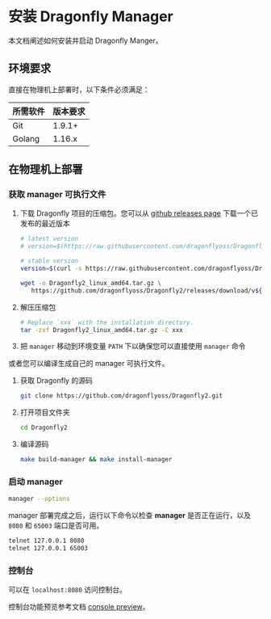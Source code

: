 # 安装 Dragonfly Manager

本文档阐述如何安装并启动 Dragonfly Manger。

## 环境要求

直接在物理机上部署时，以下条件必须满足：

| 所需软件 | 版本要求 |
| -------- | -------- |
| Git      | 1.9.1+   |
| Golang   | 1.16.x   |

## 在物理机上部署

### 获取 manager 可执行文件

1. 下载 Dragonfly 项目的压缩包。您可以从
   [github releases page](https://github.com/dragonflyoss/Dragonfly2/releases)
   下载一个已发布的最近版本

   ```sh
   # latest version
   # version=$(https://raw.githubusercontent.com/dragonflyoss/Dragonfly2/main/version/version.latest)

   # stable version
   version=$(curl -s https://raw.githubusercontent.com/dragonflyoss/Dragonfly2/main/version/version.stable)

   wget -o Dragonfly2_linux_amd64.tar.gz \
      https://github.com/dragonflyoss/Dragonfly2/releases/download/v${version}/Dragonfly2_${version}_linux_amd64.tar.gz
   ```

2. 解压压缩包

   ```bash
   # Replace `xxx` with the installation directory.
   tar -zxf Dragonfly2_linux_amd64.tar.gz -C xxx
   ```

3. 把 `manager` 移动到环境变量 `PATH` 下以确保您可以直接使用 `manager` 命令

或者您可以编译生成自己的 manager 可执行文件。

1. 获取 Dragonfly 的源码

   ```sh
   git clone https://github.com/dragonflyoss/Dragonfly2.git
   ```

2. 打开项目文件夹

   ```sh
   cd Dragonfly2
   ```

3. 编译源码

   ```sh
   make build-manager && make install-manager
   ```

### 启动 manager

```sh
manager --options
```

manager 部署完成之后，运行以下命令以检查 **manager** 是否正在运行，以及 `8080` 和 `65003` 端口是否可用。

```sh
telnet 127.0.0.1 8080
telnet 127.0.0.1 65003
```

### 控制台

可以在 `localhost:8080` 访问控制台。

控制台功能预览参考文档 [console preview](../../../design/manager.md)。
